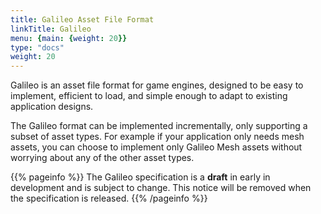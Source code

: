 ```yaml
---
title: Galileo Asset File Format
linkTitle: Galileo
menu: {main: {weight: 20}}
type: "docs"
weight: 20
---
```


Galileo is an asset file format for game engines, designed to be easy to implement, efficient to load, and simple enough to adapt to existing application designs.

The Galileo format can be implemented incrementally, only supporting a subset of asset types. 
For example if your application only needs mesh assets, you can choose to implement only Galileo Mesh assets without worrying about any of the
other asset types.

{{% pageinfo %}}
The Galileo specification is a **draft** in early in development and is subject to change. This notice will be removed when the specification is released.
{{% /pageinfo %}}


<!-- {{< tabpane >}} -->
<!--     {{% tab header="Encoding:" disabled=true /%}} -->
<!--      -->
<!--     {{< tab header="Binary" lang="txt">}} -->
<!-- Binary representation here! -->
<!--     {{< /tab >}} -->
<!---->
<!--     {{< tab header="Ascii" lang="md">}} -->
<!-- This is a temporary ascii representation! -->
<!--     {{< /tab >}} -->
<!---->
<!-- {{< /tabpane >}} -->
